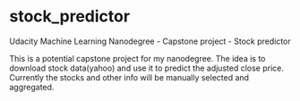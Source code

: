 # stock_predictor
Udacity Machine Learning Nanodegree - Capstone project - Stock predictor

This is a potential capstone project for my nanodegree. The idea is to download stock data(yahoo) and use it to predict the adjusted close price. Currently the stocks and other info will be manually selected and aggregated.
